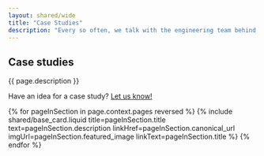 ```yaml
---
layout: shared/wide
title: "Case Studies"
description: "Every so often, we talk with the engineering team behind a successful mobile web offering to share with you what worked, what didn't and how you can follow their footsteps."
---
```


<div class="wf-subheading">
  <div class="page-content">
    <h2>Case studies</h2>
    <p class="mdl-typography--font-light">
      {{ page.description }}
    </p>
    <p class="mdl-typography--font-light">
      Have an idea for a case study? <a href="https://services.google.com/fb/forms/webshowcase/">Let us know!</a>
    </p>
  </div>
</div>

<div class="page-content">
  <div class="mdl-grid">
    {% for pageInSection in page.context.pages reversed %}
      {% include shared/base_card.liquid title=pageInSection.title text=pageInSection.description linkHref=pageInSection.canonical_url imgUrl=pageInSection.featured_image linkText=pageInSection.title %}
    {% endfor %}
  </div>
</div>
